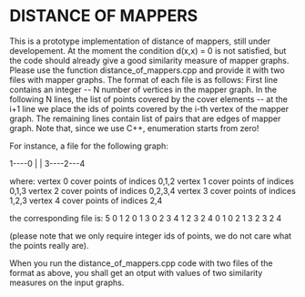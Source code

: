 # DISTANCE OF MAPPERS
This is a prototype implementation of distance of mappers, still under developement. At the moment the condition d(x,x) = 0 is not satisfied, but the code should already give a good similarity measure of mapper graphs. 
Please use the function distance_of_mappers.cpp and provide it with two files with mapper graphs. 
The format of each file is as follows:
First line contains an integer -- N number of vertices in the mapper graph.
In the following N lines, the list of points covered by the cover elements -- at the i+1 line we place the ids of points covered by the i-th vertex of the mapper graph.
The remaining lines contain list of pairs that are edges of mapper graph. 
Note that, since we use C++, enumeration starts from zero!

For instance, a file for the following graph:

1----0
|    | 
3----2---4

where: 
vertex 0 cover points of indices 0,1,2
vertex 1 cover points of indices 0,1,3
vertex 2 cover points of indices 0,2,3,4
vertex 3 cover points of indices 1,2,3
vertex 4 cover points of indices 2,4

the corresponding file is:
5
0 1 2 
0 1 3
0 2 3 4
1 2 3
2 4
0 1
0 2
1 3
2 3 
2 4

(please note that we only require integer ids of points, we do not care what the points really are).

When you run the distance_of_mappers.cpp code with two files of the format as above, you shall get an otput with values of two similarity measures on the input graphs. 

